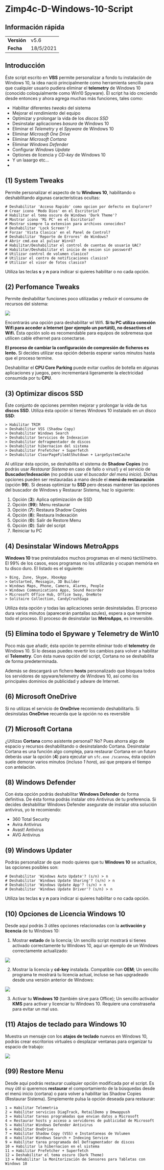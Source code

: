 # Zimp4c-D-Windows-10-Script

## Información rápida
|||
|---|---|
|**Versión**|v5.6|
|**Fecha**|18/5/2021|

## Introducción

Éste script escrito en **VBS** permite personalizar a fondo tu instalación de Windows 10, la idea nació principalmente como herramienta sencilla para que cualquier usuario pudiera eliminar el **telemetry** de Windows 10 (conocido coloquialmente como Win10 Spyware). El script ha ido creciendo desde entonces y ahora agrega muchas más funciones, tales como:

- Habilitar diferentes *tweaks* del sistema
- Mejorar el *rendimiento* del equipo
- Optimizar y prolongar la vida de los *discos SSD*
- Desinstalar aplicaciones *basura* de Windows 10
- Eliminar el *Telemetry* y el *Spyware* de Windows 10
- Eliminar *Microsoft One Drive*
- Eliminar *Microsoft Cortana*
- Eliminar *Windows Defender*
- Configurar *Windows Update*
- Optiones de licencia y *CD-key* de Windows 10
- Y un laaargo etc...
- 
## (1) System Tweaks

Permite personalizar el aspecto de tu **Windows 10**, habilitando o deshabilitando algunas características ocultas:

    # Deshabilitar 'Acceso Rapido' como opcion por defecto en Explorer?
    # Crear icono 'Modo Dios' en el Escritorio?
    # Habilitar el tema oscuro de Windows 'Dark Theme'?
    # Mostrar icono 'Mi PC' en el Escritorio?
    # Mostrar siempre la extension para archivos conocidos?
    # Deshabilitar 'Lock Screen'?
    # Forzar 'Vista Clasica' en el Panel de Control?
    # Deshabilitar 'Reporte de Errores' de Windows?
    # Abrir cmd.exe al pulsar Win+U?
    # Habilitar/Deshabilitar el control de cuentas de usuario UAC?
    # Habilitar/Deshabilitar el inicio de sesion sin password?
    # Utilizar control de volumen clasico?
    # Utilizar el centro de notificaciones clasico?
    # Utilizar el visor de fotos clasico?

Utiliza las teclas **s** y **n** para indicar si quieres habilitar o no cada opción.

## (2) Perfomance Tweaks

Permite deshabilitar funciones poco utilizadas y reducir el consumo de recursos del sistema:

![](http://i.imgur.com/eQvUyHp.png)

Encontrarás una opción para deshabilitar wl Wifi. **Si tu PC utiliza conexión Wifi para acceder a Internet (por ejemplo un portátil), no desactives el Wifi.** Ésta opción solo es recomendable para equipos de sobremesa que utilicen cable ethernet para conectarse.

**El proceso de cambiar la configuración de compresión de ficheros es lento.** Si decides utilizar esa opción deberás esperar varios minutos hasta que el proceso termine.

Deshabilitar el **CPU Core Parking** puede evitar cuellos de botella en algunas aplicaciones y juegos, pero incrementará ligeramente la electricidad consumida por tu **CPU**.

## (3) Optimizar discos SSD

Éste conjunto de opciones permiten mejorar y prolongar la vida de tus **discos SSD**. Utiliza ésta opción si tienes Windows 10 instalado en un disco **SSD**:

    > Habilitar TRIM
    > Deshabilitar VSS (Shadow Copy)
    > Deshabilitar Windows Search
    > Deshabilitar Servicios de Indexacion
    > Deshabilitar defragmentador de discos
    > Deshabilitar hibernacion del sistema 
    > Deshabilitar Prefetcher + Superfetch
    > Deshabilitar ClearPageFileAtShutdown + LargeSystemCache

Al utilizar ésta opción, se deshabilita el sistema de **Shadow Copies** (no podrás usar *Restaurar Sistema* en caso de fallo o virus!) y el servicio de **Buscador/Indexación** (no podrás usar el *buscador del menú inicio*). Dichas opciones pueden ser restauradas a mano desde el **menú de restauración** (opción **99**). Si deseas optimizar tu **SSD** pero deseas mantener las opciones del buscador de Windows y Restaurar Sistema, haz lo siguiente:

1. Opción (**3**): Aplica optimización de SSD
2. Opción (**99**): Menu restaurar
3. Opción (**7**): Restaura Shadow Copies
4. Opción (**8**): Restaura Indexación
5. Opción (**0**): Salir de Restore Menu
6. Opción (**0**): Salir del script
7. Reiniciar tu PC

## (4) Desinstalar Windows MetroApps

**Windows 10** trae preinstalados muchos programas en el menú táctil/metro. El 99% de los casos, esos programas no los utilizarás y ocupan memória en tu disco duro. El listado es el siguiente:

    > Bing, Zune, Skype, XboxApp
    > Getstarted, Messagin, 3D Builder
    > Windows Maps, Phone, Camera, Alarms, People
    > Windows Communications Apps, Sound Recorder
    > Microsoft Office Hub, Office Sway, OneNote
    > Solitaire Collection, CandyCrushSaga

Utiliza ésta opción y todas las aplicaciones serán desinstaladas. El proceso dura varios minutos (aparecerán pantallas azules), espera a que termine todo el proceso. El proceso de desinstalar las **MetroApps**, es irreversible.

## (5) Elimina todo el Spyware y Telemetry de Win10

Poco más que añadir, ésta opción te permite eliminar todo el **telemetry** de Windows 10. Si lo deseas puedes revertir los cambios para volver a habilitar el **Telemetry**. Con ésta nueva opción del script, Cortana no se deshabilita de forma predeterminada.

Además se descargará un fichero **hosts** personalizado que bloquea todos los servidores de spyware/telemetry de Windows 10, así como los principales dominios de publicidad y adware de Internet.

## (6) Microsoft OneDrive

Si no utilizas el servicio de **OneDrive** recomiendo deshabilitarlo. Si desinstalas **OneDrive** recuerda que la opción no es reversible

## (7) Microsoft Cortana

¿Utilizas **Cortana** como asistente personal? No? Pues ahorra algo de espacio y recursos deshabilitando o desinstalando Cortana. Desinstalar Cortana es una función algo compleja, para restaurar Cortana en un futuro deberás usar la opción (**4**) para ejecutar un `sfc.exe /scannow`, ésta opción suele demorar varios minutos (incluso *1 hora*), así que prepara el tiempo con antelación.

## (8) Windows Defender

Con ésta opción podrás deshabilitar **Windows Defender** de forma definitiva. De ésta forma podrás instalar otro Antivirus de tu preferencia. Si decides deshabilitar Windows Defender asegurate de instalar otra solución antivirus, yo te recomiendo:

- 360 Total Security
- Avira Antivirus
- Avast! Antivirus
- AVG Antivirus

## (9) Windows Updater

Podrás personalizar de que modo quieres que tu **Windows 10** se actualice, las opciones posibles son:

    # Deshabilitar 'Windows Auto Update'? (s/n) > n
    # Deshabilitar 'Windows Update Sharing'? (s/n) > n
    # Deshabilitar 'Windows Update App'? (s/n) > n
    # Deshabilitar 'Windows Update Driver'? (s/n) > n

Utiliza las teclas **s** y **n** para indicar si quieres habilitar o no cada opción.

## (10) Opciones de Licencia Windows 10

Desde aquí podrás 3 útiles opciones relacionadas con la **activación y licencia** de tu Windows 10:

1. Mostrar **estado** de la licencia; Un sencillo script mostrará si tienes activado correctamente tu Windows 10, aquí un ejemplo de un Windows correctamente actualizado:

![](http://i.imgur.com/jflOhlW.png)

2. Mostrar la licencia y **cd-key** instalada. Compatible con **OEM**; Un sencillo programa te mostrará tu licencia actual, incluso se has upgradeado desde una versión anterior de Windows:

![](http://i.imgur.com/7G3scY3.png)

3. Activar tu **Windows 10** (también sirve para Office); Un sencillo activador **KMS** para activar y licenciar tu Windows 10. Requiere una constraseña para evitar un mal uso.

## (11) Atajos de teclado para Windows 10

Muestra un mensaje con los **atajos de teclado** nuevos en Windows 10, podrás crear escritorios virtuales o desplazar ventanas para organizar tu espacio de trabajo:

![](http://i.imgur.com/FRv4CSF.png)

## (99) Restore Menu

Desde aquí podrás restaurar cualquier opción modificada por el script. Es muy útil si queremos **restaurar** el comportamiento de la búsquedas desde el menú inicio (cortana) o para volver a habilitar las Shadow Copies (Restaurar Sistema). Simplemente pulsa la opción deseada para restaurar:

    1 = Habilitar Telemetria
    2 = Habilitar servicios DiagTrack, RetailDemo y Dmwappush
    3 = Habilitar tareas programadas que envian datos a Microsoft
    4 = Restaurar hosts y acceso a servidores de publicidad de Microsoft
    5 = Habilitar Windows Defender Antivirus
    6 = Habilitar OneDrive
    7 = Habilitar Shadow Copy (VSS) e Instantaneas de Volumen
    8 = Habilitar Windows Search + Indexing Service
    9 = Habilitar tarea programada del Defragmentador de discos
    10 = Habilitar la hibernacion en el sistema
    11 = Habilitar Prefetcher + Superfetch
    12 = Deshabilitar el tema oscuro (Dark Theme)
    13 = Rehabilitar la Monitorización de Sensores para Tabletas con Windows 10
